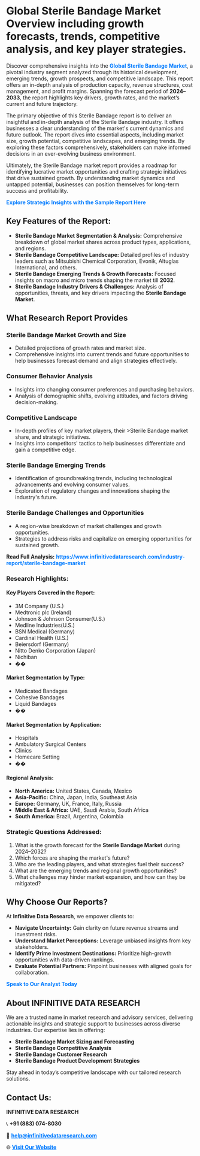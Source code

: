 <h1>Global Sterile Bandage Market Overview including growth forecasts, trends, competitive analysis, and key player strategies.</h1>
<p>
Discover comprehensive insights into the 
<a href="https://www.infinitivedataresearch.com/industry-report/sterile-bandage-market" rel="dofollow" style="color: #007BFF; text-decoration: none;"><strong>Global Sterile Bandage Market</strong></a>, a pivotal industry segment analyzed through its historical development, emerging trends, growth prospects, and competitive landscape. This report offers an in-depth analysis of production capacity, revenue structures, cost management, and profit margins. Spanning the forecast period of <strong>2024–2033</strong>, the report highlights key drivers, growth rates, and the market’s current and future trajectory.
</p>
<p>
The primary objective of this Sterile Bandage report is to deliver an insightful and in-depth analysis of the Sterile Bandage industry. It offers businesses a clear understanding of the market's current dynamics and future outlook. The report dives into essential aspects, including market size, growth potential, competitive landscapes, and emerging trends. By exploring these factors comprehensively, stakeholders can make informed decisions in an ever-evolving business environment.
</p>
<p>
Ultimately, the Sterile Bandage market report provides a roadmap for identifying lucrative market opportunities and crafting strategic initiatives that drive sustained growth. By understanding market dynamics and untapped potential, businesses can position themselves for long-term success and profitability.
</p>
<p>
<a href="https://www.infinitivedataresearch.com/request-sample/reportId=107946" style="color: #007BFF; text-decoration: none;"><strong>Explore Strategic Insights with the Sample Report Here</strong></a>
</p>

<h2>Key Features of the Report:</h2>
<ul>
<li><strong>Sterile Bandage Market Segmentation & Analysis:</strong> Comprehensive breakdown of global market shares across product types, applications, and regions.</li>
<li><strong>Sterile Bandage Competitive Landscape:</strong> Detailed profiles of industry leaders such as Mitsubishi Chemical Corporation, Evonik, Altuglas International, and others.</li>
<li><strong>Sterile Bandage Emerging Trends & Growth Forecasts:</strong> Focused insights on macro and micro trends shaping the market till <strong>2032</strong>.</li>
<li><strong>Sterile Bandage Industry Drivers & Challenges:</strong> Analysis of opportunities, threats, and key drivers impacting the <strong>Sterile Bandage Market</strong>.</li>
</ul>

<h2>What Research Report Provides</h2>
<h3>Sterile Bandage Market Growth and Size</h3>
<ul>
<li>Detailed projections of growth rates and market size.</li>
<li>Comprehensive insights into current trends and future opportunities to help businesses forecast demand and align strategies effectively.</li>
</ul>

<h3>Consumer Behavior Analysis</h3>
<ul>
<li>Insights into changing consumer preferences and purchasing behaviors.</li>
<li>Analysis of demographic shifts, evolving attitudes, and factors driving decision-making.</li>
</ul>

<h3>Competitive Landscape</h3>
<ul>
<li>In-depth profiles of key market players, their >Sterile Bandage market share, and strategic initiatives.</li>
<li>Insights into competitors' tactics to help businesses differentiate and gain a competitive edge.</li>
</ul>

<h3>Sterile Bandage Emerging Trends</h3>
<ul>
<li>Identification of groundbreaking trends, including technological advancements and evolving consumer values.</li>
<li>Exploration of regulatory changes and innovations shaping the industry's future.</li>
</ul>

<h3>Sterile Bandage Challenges and Opportunities</h3>
<ul>
<li>A region-wise breakdown of market challenges and growth opportunities.</li>
<li>Strategies to address risks and capitalize on emerging opportunities for sustained growth.</li>
</ul>
<p><strong>Read Full Analysis:</strong> <a href="https://www.infinitivedataresearch.com/industry-report/sterile-bandage-market" rel="dofollow" style="color: #007BFF; text-decoration: none;"><strong>https://www.infinitivedataresearch.com/industry-report/sterile-bandage-market</strong></a></p>
<h3>Research Highlights:</h3>
<h4>Key Players Covered in the Report:</h4>
<ul><li>3M Company (U.S.)</li><li>Medtronic plc (Ireland)</li><li>Johnson &amp; Johnson Consumer(U.S.)</li><li>Medline Industries(U.S.)</li><li>BSN Medical (Germany)</li><li>Cardinal Health (U.S.)</li><li>Beiersdorf (Germany)</li><li>Nitto Denko Corporation (Japan)</li><li>Nichiban</li><li>��</li></ul>
<h4>Market Segmentation by Type:</h4>
<ul><li>Medicated Bandages</li><li>Cohesive Bandages</li><li>Liquid Bandages</li><li>��</li></ul>
<h4>Market Segmentation by Application:</h4>
<ul><li>Hospitals</li><li>Ambulatory Surgical Centers</li><li>Clinics</li><li>Homecare Setting</li><li>��</li></ul>

<h4>Regional Analysis:</h4>
<ul>
<li><strong>North America:</strong> United States, Canada, Mexico</li>
<li><strong>Asia-Pacific:</strong> China, Japan, India, Southeast Asia</li>
<li><strong>Europe:</strong> Germany, UK, France, Italy, Russia</li>
<li><strong>Middle East & Africa:</strong> UAE, Saudi Arabia, South Africa</li>
<li><strong>South America:</strong> Brazil, Argentina, Colombia</li>
</ul>

<h3>Strategic Questions Addressed:</h3>
<ol>
<li>What is the growth forecast for the <strong>Sterile Bandage Market</strong> during 2024–2032?</li>
<li>Which forces are shaping the market's future?</li>
<li>Who are the leading players, and what strategies fuel their success?</li>
<li>What are the emerging trends and regional growth opportunities?</li>
<li>What challenges may hinder market expansion, and how can they be mitigated?</li>
</ol>

<h2>Why Choose Our Reports?</h2>
<p>At <strong>Infinitive Data Research</strong>, we empower clients to:</p>
<ul>
<li><strong>Navigate Uncertainty:</strong> Gain clarity on future revenue streams and investment risks.</li>
<li><strong>Understand Market Perceptions:</strong> Leverage unbiased insights from key stakeholders.</li>
<li><strong>Identify Prime Investment Destinations:</strong> Prioritize high-growth opportunities with data-driven rankings.</li>
<li><strong>Evaluate Potential Partners:</strong> Pinpoint businesses with aligned goals for collaboration.</li>
</ul>
<p><a href="https://www.infinitivedataresearch.com/industry-report/sterile-bandage-market" rel="dofollow" style="color: #007BFF; text-decoration: none;"><strong>Speak to Our Analyst Today</strong></a></p>

<h2>About INFINITIVE DATA RESEARCH</h2>
<p>We are a trusted name in market research and advisory services, delivering actionable insights and strategic support to businesses across diverse industries. Our expertise lies in offering:</p>
<ul>
<li><strong>Sterile Bandage Market Sizing and Forecasting</strong></li>
<li><strong>Sterile Bandage Competitive Analysis</strong></li>
<li><strong>Sterile Bandage Customer Research</strong></li>
<li><strong>Sterile Bandage Product Development Strategies</strong></li>
</ul>
<p>Stay ahead in today’s competitive landscape with our tailored research solutions.</p>

<h2>Contact Us:</h2>
<p><strong>INFINITIVE DATA RESEARCH</strong></p>
<p>📞 <strong>+91 (883) 074-8030</strong></p>
<p>📧 <strong><a href="mailto:help@infinitivedataresearch.com" style="color: #007BFF;">help@infinitivedataresearch.com</a></strong></p>
<p>🌐 <strong><a href="https://www.infinitivedataresearch.com" rel="dofollow" style="color: #007BFF;">Visit Our Website</a></strong></p>